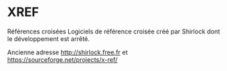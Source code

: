 # XREF
Références croisées
Logiciels de référence croisée créé par Shirlock dont le développement est arrêté. 

Ancienne adresse http://shirlock.free.fr et https://sourceforge.net/projects/x-ref/
